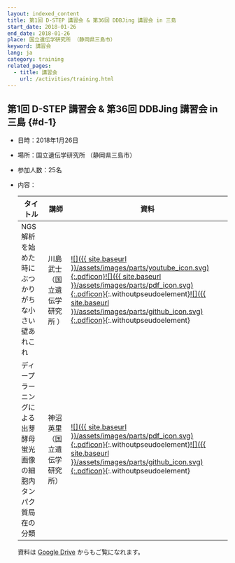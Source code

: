 ```yaml
---
layout: indexed_content
title: 第1回 D-STEP 講習会 & 第36回 DDBJing 講習会 in 三島
start_date: 2018-01-26
end_date: 2018-01-26
place: 国立遺伝学研究所 （静岡県三島市）
keyword: 講習会
lang: ja
category: training
related_pages:
  - title: 講習会
    url: /activities/training.html
---
```


## 第1回 D-STEP 講習会 & 第36回 DDBJing 講習会 in 三島  {#d-1}

-   日時：2018年1月26日

-   場所：国立遺伝学研究所 （静岡県三島市）

-   参加人数：25名

-   内容：

    | タイトル | 講師 | 資料 |
    | ---- | ---- | ---- |
    | NGS解析を始めた時にぶつかりがちな小さい壁あれこれ                    | 川島 武士（国立遺伝学研究所 ） | [![]({{ site.baseurl }}/assets/images/parts/youtube_icon.svg){:.pdficon}](https://youtu.be/MuKeA0C2yUg)[![]({{ site.baseurl }}/assets/images/parts/pdf_icon.svg){:.pdficon}](https://drive.google.com/file/d/1Q5deyxZpT9IebbFgj3c0PMAGnipMtPoR){:.withoutpseudoelement}[![]({{ site.baseurl }}/assets/images/parts/github_icon.svg){:.pdficon}](https://github.com/ddbj/training/tree/master/D-STEP1/01_kawashima){:.withoutpseudoelement} |
    | ディープラーニングによる出芽酵母蛍光画像の細胞内タンパク質局在の分類 | 神沼 英里（国立遺伝学研究所）  | [![]({{ site.baseurl }}/assets/images/parts/pdf_icon.svg){:.pdficon}](https://drive.google.com/file/d/1gVGdAcPp7uaBaiLTZ22oLbGXgqfeq6mk){:.withoutpseudoelement}[![]({{ site.baseurl }}/assets/images/parts/github_icon.svg){:.pdficon}](https://github.com/ekaminuma/DSTEP180126_DNN/blob/master/DSTEP180126_DY3CL.ipynb){:.withoutpseudoelement}|

    資料は [Google
    Drive](https://drive.google.com/drive/u/2/folders/1vuYoFFLeg3vzx9vhtcwlaJTKmyN7meSY)
    からもご覧になれます。